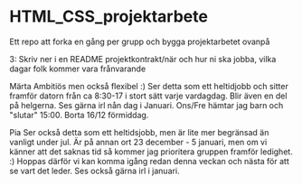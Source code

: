 # HTML_CSS_projektarbete
Ett repo att forka en gång per grupp och bygga projektarbetet ovanpå

3: Skriv ner i en README projektkontrakt/när och hur ni ska jobba, vilka dagar folk kommer vara frånvarande

Märta
Ambitiös men också flexibel :)
Ser detta som ett heltidjobb och sitter framför datorn från ca 8:30-17 i stort sätt varje vardagdag. Blir även en del på helgerna. 
Ses gärna irl nån dag i Januari.
Ons/Fre hämtar jag barn och "slutar" 15:00.
Borta 16/12 förmiddag.

Pia
Ser också detta som ett heltidsjobb, men är lite mer begränsad än vanligt under jul. Är på annan ort 23 december - 5 januari, men om vi känner att det saknas tid så kommer jag prioritera gruppen framför ledighet. :) Hoppas därför vi kan komma igång redan denna veckan och nästa för att se vart det leder. Ses också gärna irl i januari.
